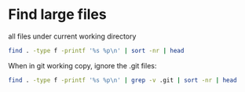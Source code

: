 # Find large files

all files under current working directory

```bash
find . -type f -printf '%s %p\n' | sort -nr | head 
```

When in git working copy, ignore the .git files:

```bash
find . -type f -printf '%s %p\n' | grep -v .git | sort -nr | head 
```
